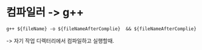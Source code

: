 # 컴파일러 -> g++

`g++ ${fileName} -o ${fileNameAfterComplie}  && ${fileNameAfterComplie}`

-> 자기 작업 디렉터리에서 컴파일하고 실행할때.